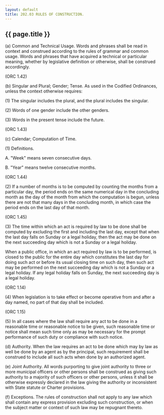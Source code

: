 ```yaml
---
layout: default 
title: 202.03 RULES OF CONSTRUCTION.
---
```


{{ page.title }}
----------------

​(a) Common and Technical Usage. Words and phrases shall be read in
context and construed according to the rules of grammar and common
usage. Words and phrases that have acquired a technical or particular
meaning, whether by legislative definition or otherwise, shall be
construed accordingly.

(ORC 1.42)

​(b) Singular and Plural; Gender; Tense. As used in the Codified
Ordinances, unless the context otherwise requires:

​(1) The singular includes the plural, and the plural includes the
singular.

​(2) Words of one gender include the other genders.

​(3) Words in the present tense include the future.

(ORC 1.43)

​(c) Calendar; Computation of Time.

​(1) Definitions.

A. "Week" means seven consecutive days.

B. "Year" means twelve consecutive months.

(ORC 1.44)

​(2) If a number of months is to be computed by counting the months from
a particular day, the period ends on the same numerical day in the
concluding month as the day of the month from which the computation is
begun, unless there are not that many days in the concluding month, in
which case the period ends on the last day of that month.

(ORC 1.45)

​(3) The time within which an act is required by law to be done shall be
computed by excluding the first and including the last day, except that
when the last day falls on Sunday or a legal holiday, then the act may
be done on the next succeeding day which is not a Sunday or a legal
holiday.

When a public office, in which an act required by law is to be
performed, is closed to the public for the entire day which constitutes
the last day for doing such act or before its usual closing time on such
day, then such act may be performed on the next succeeding day which is
not a Sunday or a legal holiday. If any legal holiday falls on Sunday,
the next succeeding day is a legal holiday.

(ORC 1.14)

​(4) When legislation is to take effect or become operative from and
after a day named, no part of that day shall be included.

(ORC 1.15)

​(5) In all cases where the law shall require any act to be done in a
reasonable time or reasonable notice to be given, such reasonable time
or notice shall mean such time only as may be necessary for the prompt
performance of such duty or compliance with such notice.

​(d) Authority. When the law requires an act to be done which may by law
as well be done by an agent as by the principal, such requirement shall
be construed to include all such acts when done by an authorized agent.

​(e) Joint Authority. All words purporting to give joint authority to
three or more municipal officers or other persons shall be construed as
giving such authority to a majority of such officers or other persons,
unless it shall be otherwise expressly declared in the law giving the
authority or inconsistent with State statute or Charter provisions.

​(f) Exceptions. The rules of construction shall not apply to any law
which shall contain any express provision excluding such construction,
or when the subject matter or context of such law may be repugnant
thereto.
